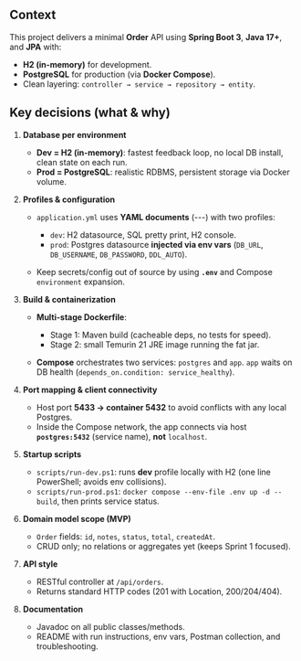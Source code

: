 ## Context

This project delivers a minimal **Order** API using **Spring Boot 3**, **Java 17+**, and **JPA** with:

* **H2 (in-memory)** for development.
* **PostgreSQL** for production (via **Docker Compose**).
* Clean layering: `controller → service → repository → entity`.

## Key decisions (what & why)

1. **Database per environment**

    * **Dev = H2 (in-memory)**: fastest feedback loop, no local DB install, clean state on each run.
    * **Prod = PostgreSQL**: realistic RDBMS, persistent storage via Docker volume.

2. **Profiles & configuration**

    * `application.yml` uses **YAML documents** (---) with two profiles:

        * `dev`: H2 datasource, SQL pretty print, H2 console.
        * `prod`: Postgres datasource **injected via env vars** (`DB_URL`, `DB_USERNAME`, `DB_PASSWORD`, `DDL_AUTO`).
    * Keep secrets/config out of source by using **`.env`** and Compose `environment` expansion.

3. **Build & containerization**

    * **Multi-stage Dockerfile**:

        * Stage 1: Maven build (cacheable deps, no tests for speed).
        * Stage 2: small Temurin 21 JRE image running the fat jar.
    * **Compose** orchestrates two services: `postgres` and `app`.
      `app` waits on DB health (`depends_on.condition: service_healthy`).

4. **Port mapping & client connectivity**

    * Host port **5433 → container 5432** to avoid conflicts with any local Postgres.
    * Inside the Compose network, the app connects via host **`postgres:5432`** (service name), **not** `localhost`.

5. **Startup scripts**

    * `scripts/run-dev.ps1`: runs **dev** profile locally with H2 (one line PowerShell; avoids env collisions).
    * `scripts/run-prod.ps1`: `docker compose --env-file .env up -d --build`, then prints service status.

6. **Domain model scope (MVP)**

    * `Order` fields: `id`, `notes`, `status`, `total`, `createdAt`.
    * CRUD only; no relations or aggregates yet (keeps Sprint 1 focused).

7. **API style**

    * RESTful controller at `/api/orders`.
    * Returns standard HTTP codes (201 with Location, 200/204/404).

8. **Documentation**

    * Javadoc on all public classes/methods.
    * README with run instructions, env vars, Postman collection, and troubleshooting.

